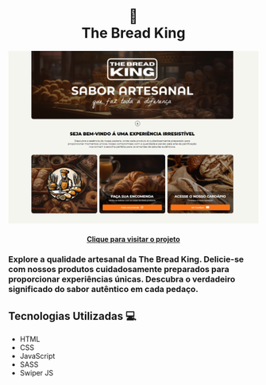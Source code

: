 <h1 align="center">
 🍞<br>The Bread King
</h1>
 
<img src="./assets/image/print-tela.PNG" alt="print projeto">

<h4 align="center"><a href="https://alencar-barberhouse.vercel.app/">Clique para visitar o projeto</a></h4>

 <h3>Explore a qualidade artesanal da The Bread King. Delicie-se com nossos produtos cuidadosamente preparados para proporcionar experiências únicas. Descubra o verdadeiro significado do sabor autêntico em cada pedaço.</h3>

 <h2>Tecnologias Utilizadas 💻</h2>
 
 - HTML
 - CSS
 - JavaScript
 - SASS
 - Swiper JS
